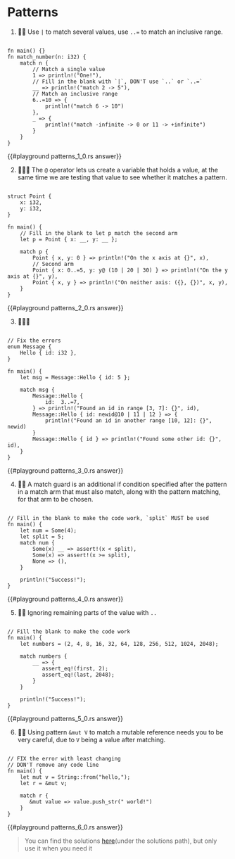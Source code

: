 # Patterns

1. 🌟🌟 Use `|` to match several values, use `..=` to match an inclusive range.

```rust,editable

fn main() {}
fn match_number(n: i32) {
    match n {
        // Match a single value
        1 => println!("One!"),
        // Fill in the blank with `|`, DON'T use `..` or `..=`
        __ => println!("match 2 -> 5"),
        // Match an inclusive range
        6..=10 => {
            println!("match 6 -> 10")
        },
        _ => {
            println!("match -infinite -> 0 or 11 -> +infinite")
        }
    }
}
```

{{#playground patterns_1_0.rs answer}}

2. 🌟🌟🌟 The `@` operator lets us create a variable that holds a value, at the same time we are testing that value to see whether it matches a pattern.

```rust,editable

struct Point {
    x: i32,
    y: i32,
}

fn main() {
    // Fill in the blank to let p match the second arm
    let p = Point { x: __, y: __ };

    match p {
        Point { x, y: 0 } => println!("On the x axis at {}", x),
        // Second arm
        Point { x: 0..=5, y: y@ (10 | 20 | 30) } => println!("On the y axis at {}", y),
        Point { x, y } => println!("On neither axis: ({}, {})", x, y),
    }
}
```

{{#playground patterns_2_0.rs answer}}

3. 🌟🌟🌟

```rust,editable

// Fix the errors
enum Message {
    Hello { id: i32 },
}

fn main() {
    let msg = Message::Hello { id: 5 };

    match msg {
        Message::Hello {
            id:  3..=7,
        } => println!("Found an id in range [3, 7]: {}", id),
        Message::Hello { id: newid@10 | 11 | 12 } => {
            println!("Found an id in another range [10, 12]: {}", newid)
        }
        Message::Hello { id } => println!("Found some other id: {}", id),
    }
}
```

{{#playground patterns_3_0.rs answer}}

4. 🌟🌟 A match guard is an additional if condition specified after the pattern in a match arm that must also match, along with the pattern matching, for that arm to be chosen.

```rust,editable

// Fill in the blank to make the code work, `split` MUST be used
fn main() {
    let num = Some(4);
    let split = 5;
    match num {
        Some(x) __ => assert!(x < split),
        Some(x) => assert!(x >= split),
        None => (),
    }

    println!("Success!");
}
```

{{#playground patterns_4_0.rs answer}}

5. 🌟🌟 Ignoring remaining parts of the value with `..`

```rust,editable

// Fill the blank to make the code work
fn main() {
    let numbers = (2, 4, 8, 16, 32, 64, 128, 256, 512, 1024, 2048);

    match numbers {
        __ => {
           assert_eq!(first, 2);
           assert_eq!(last, 2048);
        }
    }

    println!("Success!");
}
```

{{#playground patterns_5_0.rs answer}}

6. 🌟🌟 Using pattern `&mut V` to match a mutable reference needs you to be very careful, due to `V` being a value after matching.

```rust,editable

// FIX the error with least changing
// DON'T remove any code line
fn main() {
    let mut v = String::from("hello,");
    let r = &mut v;

    match r {
       &mut value => value.push_str(" world!")
    }
}
```

{{#playground patterns_6_0.rs answer}}

> You can find the solutions [here](https://github.com/sunface/rust-by-practice)(under the solutions path), but only use it when you need it
